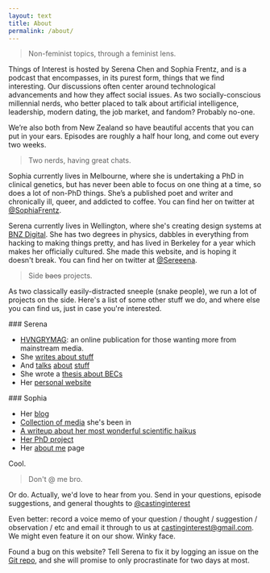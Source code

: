 ```yaml
---
layout: text
title: About
permalink: /about/
---
```


> Non-feminist topics, through a feminist lens.

Things of Interest is hosted by Serena Chen and Sophia Frentz, and is a podcast that encompasses, in its purest form, things that we find interesting. Our discussions often center around technological advancements and how they affect social issues. As two socially-conscious millennial nerds, who better placed to talk about artificial intelligence, leadership, modern dating, the job market, and fandom? Probably no-one.

We’re also both from New Zealand so have beautiful accents that you can put in your ears. Episodes are roughly a half hour long, and come out every two weeks.

> Two nerds, having great chats.

Sophia currently lives in Melbourne, where she is undertaking a PhD in clinical genetics, but has never been able to focus on one thing at a time, so does a lot of non-PhD things. She’s a published poet and writer and chronically ill, queer, and addicted to coffee. You can find her on twitter at [@SophiaFrentz](http://twitter.com/SophiaFrentz).

Serena currently lives in Wellington, where she's creating design systems at [BNZ Digital](https://www.bnz.co.nz). She has two degrees in physics, dabbles in everything from hacking to making things pretty, and has lived in Berkeley for a year which makes her officially cultured. She made this website, and is hoping it doesn't break. You can find her on twitter at [@Sereeena](http://twitter.com/Sereeena).

> Side ~~baes~~ projects.

As two classically easily-distracted sneeple (snake people), we run a lot of projects on the side. Here's a list of some other stuff we do, and where else you can find us, just in case you're interested.

<div class="col-50 f-left" markdown="1">
### Serena

- [HVNGRYMAG](http://hvngrymag.com): an online publication for those wanting more from mainstream media.
- She [writes about stuff](https://medium.com/@Sereeena)
- And [talks](https://www.youtube.com/watch?v=xWpQDCPc_8E) [about](https://speakerdeck.com/heisenburger/intro-to-design-and-ux-the-good-bits) [stuff](https://medium.com/hvngry-magazine/feminism-is-a-ramp-96796a63c5c7)
- She wrote a [thesis about BECs](https://issuu.com/heisenburger/docs/thesis/7)
- Her [personal website](http://serena.ws)

</div>

<div class="col-50 f-right" markdown="1">
### Sophia

- Her [blog](http://causativecorrelation.wordpress.com/)
- [Collection of media](https://causativecorrelation.wordpress.com/other-media/) she's been in
- [A writeup about her most wonderful scientific haikus](http://www.laweekly.com/arts/a-haiku-meet-up-where-poets-try-to-explain-the-world-in-three-lines-4183872)
- [Her PhD project](http://www.amdf.org.au/amdf-phd-scholarship-sophia-frentz/)
- Her [about me](https://about.me/sophiafrentz) page

</div>

Cool.

> Don't @ me bro.

Or do. Actually, we'd love to hear from you. Send in your questions, episode suggestions, and general thoughts to [@castinginterest](http://twitter.com/castinginterest)

Even better: record a voice memo of your question / thought / suggestion / observation / etc and email it through to us at castinginterest@gmail.com. We might even feature it on our show. Winky face.

Found a bug on this website? Tell Serena to fix it by logging an issue on the [Git repo](https://github.com/heisenburger/thingsofinterest/issues), and she will promise to only procrastinate for two days at most.

